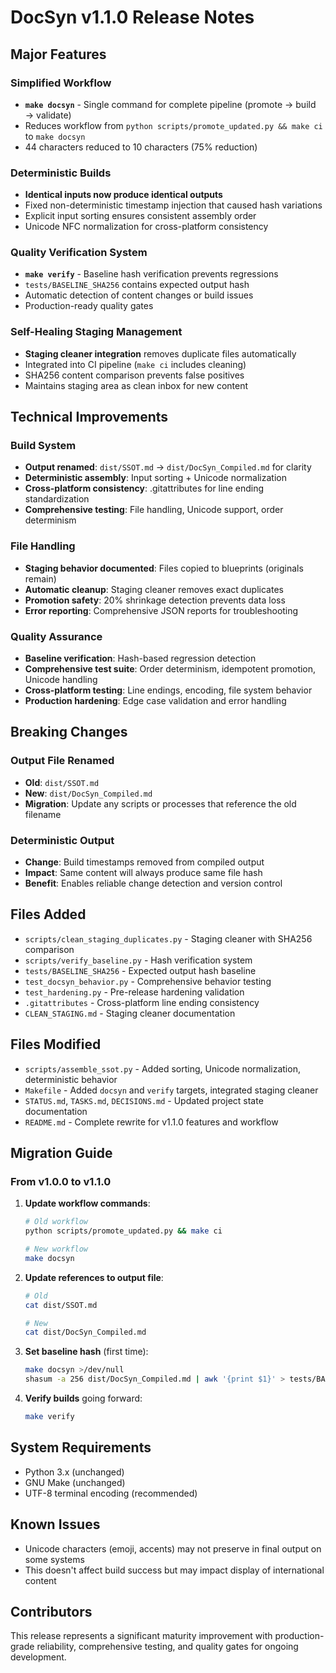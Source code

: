 # DocSyn v1.1.0 Release Notes

## Major Features

### Simplified Workflow
- **`make docsyn`** - Single command for complete pipeline (promote → build → validate)
- Reduces workflow from `python scripts/promote_updated.py && make ci` to `make docsyn`
- 44 characters reduced to 10 characters (75% reduction)

### Deterministic Builds
- **Identical inputs now produce identical outputs** 
- Fixed non-deterministic timestamp injection that caused hash variations
- Explicit input sorting ensures consistent assembly order
- Unicode NFC normalization for cross-platform consistency

### Quality Verification System
- **`make verify`** - Baseline hash verification prevents regressions
- `tests/BASELINE_SHA256` contains expected output hash
- Automatic detection of content changes or build issues
- Production-ready quality gates

### Self-Healing Staging Management
- **Staging cleaner integration** removes duplicate files automatically
- Integrated into CI pipeline (`make ci` includes cleaning)
- SHA256 content comparison prevents false positives
- Maintains staging area as clean inbox for new content

## Technical Improvements

### Build System
- **Output renamed**: `dist/SSOT.md` → `dist/DocSyn_Compiled.md` for clarity
- **Deterministic assembly**: Input sorting + Unicode normalization
- **Cross-platform consistency**: .gitattributes for line ending standardization
- **Comprehensive testing**: File handling, Unicode support, order determinism

### File Handling
- **Staging behavior documented**: Files copied to blueprints (originals remain)
- **Automatic cleanup**: Staging cleaner removes exact duplicates  
- **Promotion safety**: 20% shrinkage detection prevents data loss
- **Error reporting**: Comprehensive JSON reports for troubleshooting

### Quality Assurance
- **Baseline verification**: Hash-based regression detection
- **Comprehensive test suite**: Order determinism, idempotent promotion, Unicode handling
- **Cross-platform testing**: Line endings, encoding, file system behavior
- **Production hardening**: Edge case validation and error handling

## Breaking Changes

### Output File Renamed
- **Old**: `dist/SSOT.md`
- **New**: `dist/DocSyn_Compiled.md`
- **Migration**: Update any scripts or processes that reference the old filename

### Deterministic Output
- **Change**: Build timestamps removed from compiled output
- **Impact**: Same content will always produce same file hash
- **Benefit**: Enables reliable change detection and version control

## Files Added

- `scripts/clean_staging_duplicates.py` - Staging cleaner with SHA256 comparison
- `scripts/verify_baseline.py` - Hash verification system
- `tests/BASELINE_SHA256` - Expected output hash baseline
- `test_docsyn_behavior.py` - Comprehensive behavior testing
- `test_hardening.py` - Pre-release hardening validation
- `.gitattributes` - Cross-platform line ending consistency
- `CLEAN_STAGING.md` - Staging cleaner documentation

## Files Modified

- `scripts/assemble_ssot.py` - Added sorting, Unicode normalization, deterministic behavior
- `Makefile` - Added `docsyn` and `verify` targets, integrated staging cleaner
- `STATUS.md`, `TASKS.md`, `DECISIONS.md` - Updated project state documentation
- `README.md` - Complete rewrite for v1.1.0 features and workflow

## Migration Guide

### From v1.0.0 to v1.1.0

1. **Update workflow commands**:
   ```bash
   # Old workflow
   python scripts/promote_updated.py && make ci
   
   # New workflow  
   make docsyn
   ```

2. **Update references to output file**:
   ```bash
   # Old
   cat dist/SSOT.md
   
   # New
   cat dist/DocSyn_Compiled.md
   ```

3. **Set baseline hash** (first time):
   ```bash
   make docsyn >/dev/null
   shasum -a 256 dist/DocSyn_Compiled.md | awk '{print $1}' > tests/BASELINE_SHA256
   ```

4. **Verify builds** going forward:
   ```bash
   make verify
   ```

## System Requirements

- Python 3.x (unchanged)
- GNU Make (unchanged)  
- UTF-8 terminal encoding (recommended)

## Known Issues

- Unicode characters (emoji, accents) may not preserve in final output on some systems
- This doesn't affect build success but may impact display of international content

## Contributors

This release represents a significant maturity improvement with production-grade reliability, comprehensive testing, and quality gates for ongoing development.

